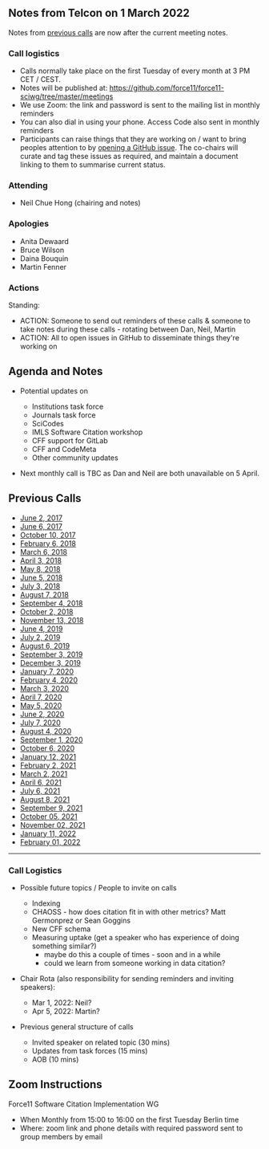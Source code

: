 ## Notes from Telcon on 1 March 2022

Notes from [previous calls](#previous-calls) are now after the current meeting notes.

### Call logistics

- Calls normally take place on the first Tuesday of every month at 3 PM CET / CEST.
- Notes will be published at: https://github.com/force11/force11-sciwg/tree/master/meetings
- We use Zoom: the link and password is sent to the mailing list in monthly reminders
- You can also dial in using your phone. Access Code also sent in monthly reminders
- Participants can raise things that they are working on / want to bring peoples attention to by [opening a GitHub issue](https://github.com/force11/force11-sciwg/issues). The co-chairs will curate and tag these issues as required, and maintain a document linking to them to summarise current status.

### Attending

- Neil Chue Hong (chairing and notes)

### Apologies
- Anita Dewaard
- Bruce Wilson
- Daina Bouquin
- Martin Fenner

### Actions

Standing:

- ACTION: Someone to send out reminders of these calls & someone to take notes during these calls - rotating between Dan, Neil, Martin
- ACTION: All to open issues in GitHub to disseminate things they're working on

## Agenda and Notes

- Potential updates on
   - Institutions task force
   - Journals task force
   - SciCodes
   - IMLS Software Citation workshop
   - CFF support for GitLab
   - CFF and CodeMeta
   - Other community updates

- Next monthly call is TBC as Dan and Neil are both unavailable on 5 April.

## Previous Calls

- [June 2, 2017](https://github.com/force11/force11-sciwg/blob/master/meetings/20170602-Notes.md)
- [June 6, 2017](https://github.com/force11/force11-sciwg/blob/master/meetings/20170606-Notes.md)
- [October 10, 2017](https://github.com/force11/force11-sciwg/blob/master/meetings/20171010-Notes.md)
- [February 6, 2018](https://github.com/force11/force11-sciwg/blob/master/meetings/20180206-Notes.md)
- [March 6, 2018](https://github.com/force11/force11-sciwg/blob/master/meetings/20180306-Notes.md)
- [April 3, 2018](https://github.com/force11/force11-sciwg/blob/master/meetings/20180403-Notes.md)
- [May 8, 2018](https://github.com/force11/force11-sciwg/blob/master/meetings/20180508-Notes.md)
- [June 5, 2018](https://github.com/force11/force11-sciwg/blob/master/meetings/20180605-Notes.md)
- [July 3, 2018](https://github.com/force11/force11-sciwg/blob/master/meetings/20180703-Notes.md)
- [August 7, 2018](https://github.com/force11/force11-sciwg/blob/master/meetings/20180807-Notes.md)
- [September 4, 2018](https://github.com/force11/force11-sciwg/blob/master/meetings/20180904-Notes.md)
- [October 2, 2018](https://github.com/force11/force11-sciwg/blob/master/meetings/20181002-Notes.md)
- [November 13, 2018](https://github.com/force11/force11-sciwg/blob/master/meetings/20181113-Notes.md)
- [June 4, 2019](https://github.com/force11/force11-sciwg/blob/master/meetings/20190604-Notes.md)
- [July 2, 2019](https://github.com/force11/force11-sciwg/blob/master/meetings/20190702-Notes.md)
- [August 6, 2019](https://github.com/force11/force11-sciwg/blob/master/meetings/20190806-Notes.md)
- [September 3, 2019](https://github.com/force11/force11-sciwg/blob/master/meetings/20190903-Notes.md)
- [December 3, 2019](https://github.com/force11/force11-sciwg/blob/master/meetings/20191203-Notes.md)
- [January 7, 2020](https://github.com/force11/force11-sciwg/blob/master/meetings/20200107-Notes.md)
- [February 4, 2020](https://github.com/force11/force11-sciwg/blob/master/meetings/20200204-Notes.md)
- [March 3, 2020](https://github.com/force11/force11-sciwg/blob/master/meetings/20200303-Notes.md)
- [April 7, 2020](https://github.com/force11/force11-sciwg/blob/master/meetings/20200407-Notes.md)
- [May 5, 2020](https://github.com/force11/force11-sciwg/blob/master/meetings/20200505-Notes.md)
- [June 2, 2020](https://github.com/force11/force11-sciwg/blob/master/meetings/20200602-Notes.md)
- [July 7, 2020](https://github.com/force11/force11-sciwg/blob/master/meetings/20200707-Notes.md)
- [August 4, 2020](https://github.com/force11/force11-sciwg/blob/master/meetings/20200804-Notes.md)
- [September 1, 2020](https://github.com/force11/force11-sciwg/blob/master/meetings/20200901-Notes.md)
- [October 6, 2020](https://github.com/force11/force11-sciwg/blob/master/meetings/20201006-Notes.md)
- [January 12, 2021](https://github.com/force11/force11-sciwg/blob/master/meetings/20210112-Notes.md)
- [February 2, 2021](https://github.com/force11/force11-sciwg/blob/master/meetings/20210202-Notes.md)
- [March 2, 2021](https://github.com/force11/force11-sciwg/blob/master/meetings/20210302-Notes.md)
- [April 6, 2021](https://github.com/force11/force11-sciwg/blob/master/meetings/20210406-Notes.md)
- [July 6, 2021](https://github.com/force11/force11-sciwg/blob/master/meetings/20210706-Notes.md)
- [August 8, 2021](https://github.com/force11/force11-sciwg/blob/master/meetings/20210803-Notes.md)
- [September 9, 2021](https://github.com/force11/force11-sciwg/blob/master/meetings/20210909-Notes.md)
- [October 05, 2021](https://github.com/force11/force11-sciwg/blob/master/meetings/20211005-Notes.md)
- [November 02, 2021](https://github.com/force11/force11-sciwg/blob/master/meetings/20211102-Notes.md)
- [January 11, 2022](https://github.com/force11/force11-sciwg/blob/master/meetings/20220111-Notes.md)
- [February 01, 2022](https://github.com/force11/force11-sciwg/blob/master/meetings/20220201-Notes.md)

---

### Call Logistics

- Possible future topics / People to invite on calls

  - Indexing
  - CHAOSS - how does citation fit in with other metrics? Matt Germonprez or Sean Goggins
  - New CFF schema
  - Measuring uptake (get a speaker who has experience of doing something similar?)
    - maybe do this a couple of times - soon and in a while
    - could we learn from someone working in data citation?

- Chair Rota (also responsibility for sending reminders and inviting speakers):
  - Mar 1, 2022: Neil?
  - Apr 5, 2022: Martin?
 
- Previous general structure of calls
  - Invited speaker on related topic (30 mins)
  - Updates from task forces (15 mins)
  - AOB (10 mins)

## Zoom Instructions

Force11 Software Citation Implementation WG

- When Monthly from 15:00 to 16:00 on the first Tuesday Berlin time
- Where: zoom link and phone details with required password sent to group members by email
